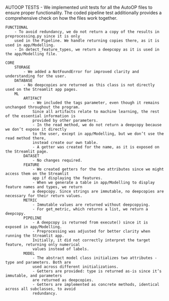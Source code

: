 AUTOOP
    TESTS
        - We implemented unit tests for all the AutoOP files to ensure proper functionality.
        The coded pipeline test additionally provides a comprehensive check on how the files work together.

    FUNCTIONAL
        - To avoid redundancy, we do not return a copy of the results in preprocessing.py since it is only
        used in the Pipeline. We handle returning copies there, as it is used in app/Modelling.
        - In detect_feature_types, we return a deepcopy as it is used in the app/Modelling file.

    CORE
        STORAGE
            - We added a NotFoundError for improved clarity and understanding for the user.
        DATABASE
            - No deepcopies are returned as this class is not directly used on the Streamlit app pages.
        ML
            ARTIFACT
                - We included the tags parameter, even though it remains unchanged throughout the program.
                Since all artifacts relate to machine learning, the rest of the essential information is
                provided by other parameters.
                - In the read method, we do not return a deepcopy because we don’t expose it directly
                to the user, except in app/Modelling, but we don’t use the read method there, 
                instead create our own table.
                - A getter was created for the name, as it is exposed on the Streamlit page.
            DATASET
                - No changes required.
            FEATURE
                - We created getters for the two attributes since we might access them on the Streamlit
                app if displaying the features.
                - When we generate a table in app/Modelling to display feature names and types, we return
                a deepcopy. Since strings are immutable, no deepcopies are necessary for their return values.
            METRIC
                - Immutable values are returned without deepcopying.
                - For get_metric, which returns a list, we return a deepcopy.
            PIPELINE
                - A deepcopy is returned from execute() since it is exposed in app/Modelling.
                - Preprocessing was adjusted for better clarity when running the Streamlit app.
                Initially, it did not correctly interpret the target feature, returning only numerical
                values instead of labels.
            MODEL
                - The abstract model class initializes two attributes - type and parameters. Both are
                used across different initializations.
                - Getters are provided: type is returned as-is since it’s immutable, and parameters
                are returned as deepcopies.
                - Getters are implemented as concrete methods, identical across all subclasses, to avoid
                redundancy.
